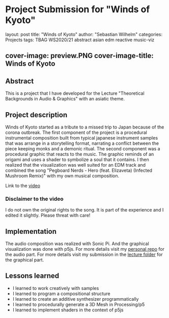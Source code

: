 # Project Submission for "Winds of Kyoto"
layout: post
title: "Winds of Kyoto"
author: "Sebastian Wilhelm"
categories: Projects
tags: TBAG WS2020/21 abstract asian edm reactive music-viz

cover-image: preview.PNG
cover-image-title: Winds of Kyoto
---

## Abstract

This is a project that I have developed for the Lecture "Theoretical Backgrounds in Audio & Graphics" with an asiatic theme.


## Project description

Winds of Kyoto started as a tribute to a missed trip to Japan because of the corona outbreak. The first component of the project is a procedural instrumental composition built from typical japanese instrument samples that was arrange in a storytelling format, narrating a conflict between the piece keeping monks and a demonic ritual. The second component was a procedural graphic that reacts to the music. The graphic reminds of an origami and uses a shader to symbolize a soul that it contains. I then realized that the visualization was well suited for an EDM track and combined the song "Pegboard Nerds - Hero (feat. Elizaveta) (Infected Mushroom Remix)" with my own musical composition. 

Link to the [video](https://drive.google.com/file/d/1eRpOpGh2mlsmLJ4vC0Jp8KFCfpO0fAGd/view?usp=sharing)

### Disclaimer to the video

I do not own the original rights to the song. It is part of the experience and I edited it slightly. Please threat with care!

## Implementation

The audio composition was realized with Sonic Pi. And the graphical visualization was done with p5js.
For more details visit my [personal repo](https://github.com/seb-ctech/winds_of_kyoto) for the audio part.
For more details visit my submission in the [lecture folder](https://github.com/ctechfilmuniversity/lecture_theo_bg_audio_graphics/tree/master/11_final_projects/submissions/wilhelm) for the graphical part.


## Lessons learned

* I learned to work creatively with samples
* I learned to program a compositional structure 
* I learned to create an additive synthesizer programmatically
* I learned to procedurally generate a 3D Mesh in Processing/p5
* I learned to implement shaders in the context of p5js